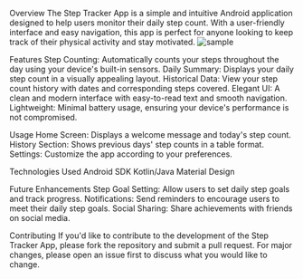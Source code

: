 Overview
The Step Tracker App is a simple and intuitive Android application designed to help users monitor their daily step count. With a user-friendly interface and easy navigation, this app is perfect for anyone looking to keep track of their physical activity and stay motivated.
![sample](https://github.com/user-attachments/assets/74aec28e-9e7a-4b6f-834c-85f43107ef54)


Features
Step Counting: Automatically counts your steps throughout the day using your device's built-in sensors.
Daily Summary: Displays your daily step count in a visually appealing layout.
Historical Data: View your step count history with dates and corresponding steps covered.
Elegant UI: A clean and modern interface with easy-to-read text and smooth navigation.
Lightweight: Minimal battery usage, ensuring your device's performance is not compromised.



Usage
Home Screen: Displays a welcome message and today's step count.
History Section: Shows previous days' step counts in a table format.
Settings: Customize the app according to your preferences.

Technologies Used
Android SDK
Kotlin/Java
Material Design

Future Enhancements
Step Goal Setting: Allow users to set daily step goals and track progress.
Notifications: Send reminders to encourage users to meet their daily step goals.
Social Sharing: Share achievements with friends on social media.

Contributing
If you'd like to contribute to the development of the Step Tracker App, please fork the repository and submit a pull request. For major changes, please open an issue first to discuss what you would like to change.
